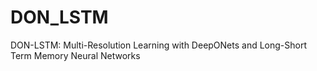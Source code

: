 # DON_LSTM
DON-LSTM: Multi-Resolution Learning with DeepONets and Long-Short Term Memory Neural Networks

